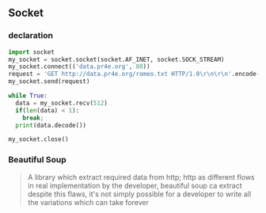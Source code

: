 ## Socket

### declaration
```python
import socket
my_socket = socket.socket(socket.AF_INET, socket.SOCK_STREAM)
my_socket.connect(('data.pr4e.org', 80))
request = 'GET http://data.pr4e.org/romeo.txt HTTP/1.0\r\n\r\n'.encode()
my_socket.send(request)

while True:
  data = my_socket.recv(512)
  if(len(data) < 1):
    break;
  print(data.decode())

my_socket.close()
```

### Beautiful Soup 

> A library which extract required data from http; http as different flows in real implementation by the developer, beautiful soup ca extract despite this flaws, it's not simply possible for a developer to write all the variations which can take forever

